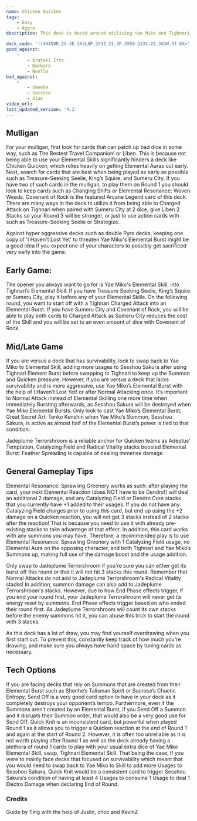 ```yaml
---
name: Chicken Quicken
tags:
    - Easy
    - Aggro
description: This deck is based around utilising Yae Miko and Tighnari Skills to output massive damage with the above-average 3 damage reaction, Quicken. The goal of the deck is to pressure the opponent from game start to game end, making sure they cannot execute their game plans peacefully. 

deck_code: '!!4H4Q0R.2V.3E.3K3L6P.3Y3Z.21.3F.3X69.3J31.2S.3G3W.5T.6X='
good_against:
    -
        - Arataki Itto
        - Barbara
        - Noelle
bad_against:
    -
        - Shenhe
        - Sucrose
        - Xiao
video_url: 
last_updated_version: '4.1'
---
```

 
## Mulligan
<CardRow :cards= "['The Bestest Travel Companion!', 'Liben', 'Treasure-Seeking Seelie', 'King\'s Squire', 'Sumeru City']"></CardRow>

For your mulligan, first look for cards that can patch up bad dice in some way, such as The Bestest Travel Companion! or Liben. This is because not being able to use your Elemental Skills significantly hinders a deck like Chicken Quicken, which relies heavily on getting Elemental Auras out early. Next, search for cards that are best when being played as early as possible such as Treasure-Seeking Seelie, King’s Squire, and Sumeru City. If you have two of such cards in the mulligan, to play them on Round 1 you should look to keep cards such as Changing Shifts or Elemental Resonance: Woven Weeds. Covenant of Rock is the featured Arcane Legend card of this deck. There are many ways in the deck to utilize it from being able to Charged Attack on Tighnari when paired with Sumeru City at 2 dice, give Liben 2 Stacks so your Round 3 will be stronger, or just to use action cards with such as Treasure-Seeking Seelie or Strategize.

Against hyper aggressive decks such as double Pyro decks, keeping one copy of 'I Haven't Lost Yet' to threaten Yae Miko's Elemental Burst might be a good idea if you expect one of your characters to possibly get sacrificed very early into the game.

## Early Game: 

The opener you always want to go for is Yae Miko's Elemental Skill, into Tighnari’s Elemental Skill. If you have Treasure Seeking Seelie, King’s Squire or Sumeru City, play it before any of your Elemental Skills. On the following round, you want to start off with a Tighnari Charged Attack into an Elemental Burst. If you have Sumeru City and Covenant of Rock, you will be able to play both cards to Charged Attack as Sumeru City reduces the cost of the Skill and you will be set to an even amount of dice with Covenant of Rock. 

## Mid/Late Game
<CardFan :cards="['I Haven\'t Lost Yet!', 'Elemental Resonance: Sprawling Greenery', 'Adeptus\' Temptation',]"></CardFan>

If you are versus a deck that has survivability, look to swap back to Yae Miko to Elemental Skill, adding more usages to Sesshou Sakura after using Tighnari Element Burst before swapping to Tighnari to keep up the Summon and Quicken pressure. However, if you are versus a deck that lacks survivability and is more aggressive, use Yae Miko’s Elemental Burst with the help of I Haven’t Lost Yet! or after Normal Attacking once. It’s important to Normal Attack instead of Elemental Skilling one more time when immediately Bursting afterwards, as Sesshou Sakura will be destroyed when Yae Miko Elemental Bursts. Only look to cast Yae Miko’s Elemental Burst, Great Secret Art: Tenko Kenshin when Yae Miko’s Summon, Sesshou Sakura, is active as almost half of the Elemental Burst’s power is tied to that condition.

Jadeplume Terrorshroom is a reliable anchor for Quicken teams as Adeptus' Temptation, Catalyzing Field and Radical Vitality stacks boosted Elemental Burst: Feather Spreading is capable of dealing immense damage. 

## General Gameplay Tips

Elemental Resonance: Sprawling Greenery works as such: after playing the card, your next Elemental Reaction (does NOT have to be Dendro!) will deal an additional 2 damage, and any Catalyzing Field or Dendro Core stacks that you currently have +1 added to their usages. If you do not have any Catalyzing Field charges prior to using this card, but end up using the +2 damage on a Quicken reaction, you will not get 3 stacks instead of 2 stacks after the reaction! That is because you need to use it with already pre-existing stacks to take advantage of that effect. In addition, this card works with any summons you may have. Therefore, a recommended play is to use Elemental Resonance: Sprawling Greenery with 1 Catalyzing Field usage, no Elemental Aura on the opposing character, and both Tighnari and Yae Miko’s Summons up, making full use of the damage boost and the usage addition.

Only swap to Jadeplume Terrorshroom if you're sure you can either get its burst off this round or that it will not hit 3 stacks this round. Remember that Normal Attacks do not add to Jadeplume Terrorshroom's Radical Vitality stacks! In addition, summon damage can also add to Jadeplume Terrorshroom's stacks. However, due to how End Phase effects trigger, if you end your round first, your Jadeplume Terrorshroom will never get its energy reset by summons. End Phase effects trigger based on who ended their round first. As Jadeplume Terrorshroom will count its own stacks before the enemy summons hit it, you can abuse this trick to start the round with 3 stacks.

As this deck has a lot of draw, you may find yourself overdrawing when you first start out. To prevent this, constantly keep track of how much you're drawing, and make sure you always have hand space by tuning cards as necessary.

## Tech Options
<CardFan :cards="['Send Off', 'Quick Knit' ]"></CardFan>

If you are facing decks that rely on Summons that are created from their Elemental Burst such as Shenhe’s Talisman Spirit or Sucrose’s Chaotic Entropy, Send Off is a very good card option to have in your deck as it completely destroys your opponent’s tempo. Furthermore, even if the Summons aren’t created by an Elemental Burst, if you Send Off a Summon and it disrupts their Summon order, that would also be a very good use for Send Off. Quick Knit is an inconsistent card, but powerful when played Round 1 as it allows you to trigger a Quicken reaction at the end of Round 1 and again at the start of Round 2. However, it is often too unreliable as it is not worth playing after Round 1 as well as the deck already having a plethora of round 1 cards to play with your usual extra dice of Yae Miko Elemental Skill, swap, Tighnari Elemental Skill. That being the case, If you were to mainly face decks that focused on survivability which meant that you would need to swap back to Yae Miko to Skill to add more Usages to Sesshou Sakura, Quick Knit would be a consistent card to trigger Sesshou Sakura’s condition of having at least 4 Usages to consume 1 Usage to deal 1 Electro Damage when declaring End of Round. 

### Credits
Guide by Ting with the help of Juslin, choc and KevinZ

